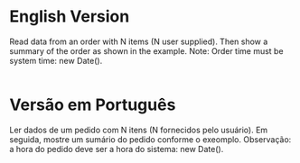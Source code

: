 # English Version
Read data from an order with N items (N user supplied). Then show a summary of the order as shown in the example. Note: Order time must be system time: new Date().

<img src="Exercicio shopping_list.png" alt="">

# Versão em Português
Ler dados de um pedido com N itens (N fornecidos pelo usuário). Em seguida, mostre um sumário do pedido conforme o exeomplo. Observação: a hora do pedido deve ser a hora do sistema: new Date().